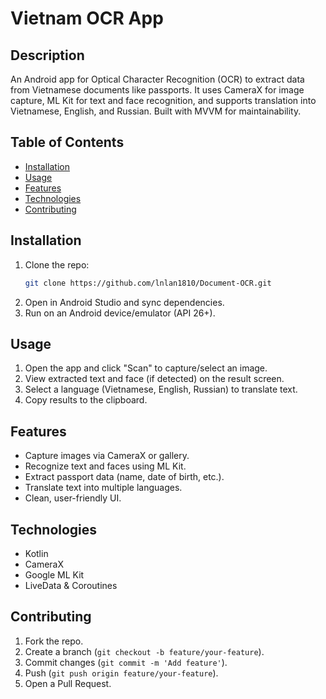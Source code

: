 # Vietnam OCR App

## Description
An Android app for Optical Character Recognition (OCR) to extract data from Vietnamese documents like passports. It uses CameraX for image capture, ML Kit for text and face recognition, and supports translation into Vietnamese, English, and Russian. Built with MVVM for maintainability.

## Table of Contents
- [Installation](#installation)
- [Usage](#usage)
- [Features](#features)
- [Technologies](#technologies)
- [Contributing](#contributing)

## Installation
1. Clone the repo:
   ```bash
   git clone https://github.com/lnlan1810/Document-OCR.git
   ```
2. Open in Android Studio and sync dependencies.
3. Run on an Android device/emulator (API 26+).

## Usage
1. Open the app and click "Scan" to capture/select an image.
2. View extracted text and face (if detected) on the result screen.
3. Select a language (Vietnamese, English, Russian) to translate text.
4. Copy results to the clipboard.

## Features
- Capture images via CameraX or gallery.
- Recognize text and faces using ML Kit.
- Extract passport data (name, date of birth, etc.).
- Translate text into multiple languages.
- Clean, user-friendly UI.

## Technologies
- Kotlin
- CameraX
- Google ML Kit
- LiveData & Coroutines

## Contributing
1. Fork the repo.
2. Create a branch (`git checkout -b feature/your-feature`).
3. Commit changes (`git commit -m 'Add feature'`).
4. Push (`git push origin feature/your-feature`).
5. Open a Pull Request.

